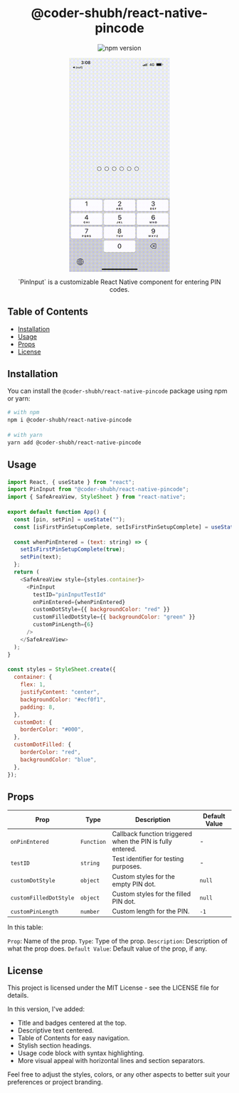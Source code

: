 <!-- Title -->
<h1 align="center">@coder-shubh/react-native-pincode</h1>

<!-- Badges -->
<p align="center">
  <img src="https://img.shields.io/npm/v/@coder-shubh/react-native-pincode" alt="npm version">
  <!-- Add any other badges here -->
</p>

<div style="display: flex; flex-direction: row; justify-content: center; align-items: center;">
  <!-- First GIF -->
  <img src="https://raw.githubusercontent.com/coder-shubh/react-native-PINcode/master/src/components/assets/vido.gif" alt="Demo 1" width="45%">
</div>

<!-- Description -->
<p align="center">
  `PinInput` is a customizable React Native component for entering PIN codes.
</p>

<!-- Table of Contents -->
<h2>Table of Contents</h2>

- [Installation](#installation)
- [Usage](#usage)
- [Props](#props)
- [License](#license)

<!-- Installation -->
<h2>Installation</h2>

You can install the `@coder-shubh/react-native-pincode` package using npm or yarn:

```bash
# with npm
npm i @coder-shubh/react-native-pincode

# with yarn
yarn add @coder-shubh/react-native-pincode
```

<!-- Usage -->
<h2>Usage</h2>

```js
import React, { useState } from "react";
import PinInput from "@coder-shubh/react-native-pincode";
import { SafeAreaView, StyleSheet } from "react-native";

export default function App() {
  const [pin, setPin] = useState("");
  const [isFirstPinSetupComplete, setIsFirstPinSetupComplete] = useState(false);

  const whenPinEntered = (text: string) => {
    setIsFirstPinSetupComplete(true);
    setPin(text);
  };
  return (
    <SafeAreaView style={styles.container}>
      <PinInput
        testID="pinInputTestId"
        onPinEntered={whenPinEntered}
        customDotStyle={{ backgroundColor: "red" }}
        customFilledDotStyle={{ backgroundColor: "green" }}
        customPinLength={6}
      />
    </SafeAreaView>
  );
}

const styles = StyleSheet.create({
  container: {
    flex: 1,
    justifyContent: "center",
    backgroundColor: "#ecf0f1",
    padding: 8,
  },
  customDot: {
    borderColor: "#000",
  },
  customDotFilled: {
    borderColor: "red",
    backgroundColor: "blue",
  },
});
```

<!-- Props -->
<h2>Props</h2>

| Prop                    | Type                                   | Description                                   | Default Value |
| ----------------------- | -------------------------------------- | --------------------------------------------- | ------------- |
| `onPinEntered`          | `Function`                             | Callback function triggered when the PIN is fully entered. | -             |
| `testID`                | `string`                               | Test identifier for testing purposes.         | -             |
| `customDotStyle`        | `object`                               | Custom styles for the empty PIN dot.         | `null`        |
| `customFilledDotStyle`  | `object`                               | Custom styles for the filled PIN dot.        | `null`        |
| `customPinLength`       | `number`                               | Custom length for the PIN.                   | `-1`          |

In this table:

`Prop`: Name of the prop.
`Type`: Type of the prop.
`Description`: Description of what the prop does.
`Default Value`: Default value of the prop, if any.

<!-- License -->
<h2>License</h2>

This project is licensed under the MIT License - see the LICENSE file for details.

In this version, I've added:

- Title and badges centered at the top.
- Descriptive text centered.
- Table of Contents for easy navigation.
- Stylish section headings.
- Usage code block with syntax highlighting.
- More visual appeal with horizontal lines and section separators.

Feel free to adjust the styles, colors, or any other aspects to better suit your preferences or project branding.
